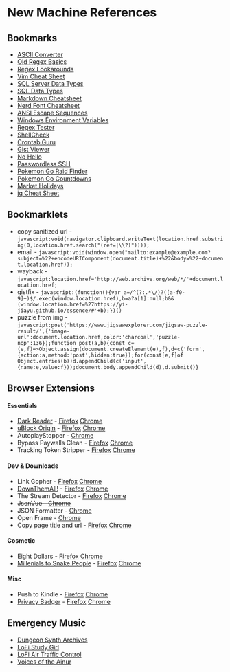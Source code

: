 New Machine References
======================

## Bookmarks

- [ASCII Converter](https://www.branah.com/ascii-converter)
- [Old Regex Basics](https://web.archive.org/web/20130814132447/http://www.regular-expressions.info/reference.html)
- [Regex Lookarounds](https://miro.medium.com/v2/1*PRRHGdN32Mep-3KhLwvKzw.png)
- [Vim Cheat Sheet](https://vim.rtorr.com/)
- [SQL Server Data Types](https://web.archive.org/web/20161128134813/http://www.dummies.com/programming/sql/data-types-found-in-sql-server-2008)
- [SQL Data Types](https://www.w3schools.com/sql/sql_datatypes.asp)
- [Markdown Cheatsheet](https://github.com/adam-p/markdown-here/wiki/Markdown-Cheatsheet#headers)
- [Nerd Font Cheatsheet](https://www.nerdfonts.com/cheat-sheet)
- [ANSI Escape Sequences](https://stackoverflow.com/a/33206814)
- [Windows Environment Variables](https://ss64.com/nt/syntax-variables.html)
- [Regex Tester](https://regex101.com/)
- [ShellCheck](https://shellcheck.net)
- [Crontab.Guru](https://crontab.guru)
- [Gist Viewer](https://yi-jiayu.github.io/essence/)
- [No Hello](https://nohello.net)
- [Passwordless SSH](https://linuxize.com/post/how-to-setup-passwordless-ssh-login/)
- [Pokemon Go Raid Finder](https://9db.jp/pokego/data/62)
- [Pokemon Go Countdowns](https://p337.info/pokemongo/)
- [Market Holidays](https://www.nyse.com/markets/hours-calendars)
- [jq Cheat Sheet](https://gist.github.com/olih/f7437fb6962fb3ee9fe95bda8d2c8fa4)

## Bookmarklets

- copy sanitized url - `javascript:void(navigator.clipboard.writeText(location.href.substring(0,location.href.search("(ref=|\\?)"))));`
- email - `javascript:void(window.open("mailto:example@example.com?subject=%22+encodeURIComponent(document.title)+%22&body=%22+document.location.href));`
- wayback - `javascript:location.href='http://web.archive.org/web/*/'+document.location.href; `
- gistfix - `javascript:(function(){var a=/^(?:.*\/)?([a-f0-9]+)$/.exec(window.location.href),b=a?a[1]:null;b&&(window.location.href=%27https://yi-jiayu.github.io/essence/#'+b);})()`
- puzzle from img - `javascript:post('https://www.jigsawexplorer.com/jigsaw-puzzle-result/',{'image-url':document.location.href,color:'charcoal','puzzle-nop':136});function post(a,b){const c=(e,f)=>Object.assign(document.createElement(e),f),d=c('form',{action:a,method:'post',hidden:true});for(const[e,f]of Object.entries(b))d.appendChild(c('input',{name:e,value:f}));document.body.appendChild(d),d.submit()}`


## Browser Extensions

#### Essentials

- [Dark Reader](https://darkreader.org/) - [Firefox](https://addons.mozilla.org/en-US/firefox/addon/darkreader/) [Chrome](https://chrome.google.com/webstore/detail/dark-reader/eimadpbcbfnmbkopoojfekhnkhdbieeh)
- [uBlock Origin](https://ublockorigin.com/) - [Firefox](https://addons.mozilla.org/en-US/firefox/addon/ublock-origin/) [Chrome](https://chrome.google.com/webstore/detail/ublock-origin/cjpalhdlnbpafiamejdnhcphjbkeiagm)
- AutoplayStopper - [Chrome](https://chrome.google.com/webstore/detail/autoplaystopper/ejddcgojdblidajhngkogefpkknnebdh)
- Bypass Paywalls Clean - [Firefox](https://gitlab.com/magnolia1234/bypass-paywalls-firefox-clean/-/releases) [Chrome](https://gitlab.com/magnolia1234/bypass-paywalls-chrome-clean)
- Tracking Token Stripper - [Firefox](https://addons.mozilla.org/en-US/firefox/addon/utm-tracking-token-stripper/) [Chrome](https://chrome.google.com/webstore/detail/kcpnkledgcbobhkgimpbmejgockkplob)

#### Dev & Downloads

- Link Gopher - [Firefox](https://addons.mozilla.org/en-US/firefox/addon/link-gopher/) [Chrome](https://chrome.google.com/webstore/detail/link-gopher/bpjdkodgnbfalgghnbeggfbfjpcfamkf)
- [DownThemAll!](https://www.downthemall.org/) - [Firefox](https://addons.mozilla.org/en-US/firefox/addon/downthemall/) [Chrome](https://chrome.google.com/webstore/detail/downthemall/nljkibfhlpcnanjgbnlnbjecgicbjkge)
- The Stream Detector - [Firefox](https://addons.mozilla.org/en-US/firefox/addon/hls-stream-detector/) [Chrome](https://chrome.google.com/webstore/detail/the-stream-detector/iakkmkmhhckcmoiibcfjnooibphlobak)
- ~~JsonVue - [Chrome](https://chrome.google.com/webstore/detail/jsonvue/chklaanhfefbnpoihckbnefhakgolnmc)~~
- JSON Formatter - [Chrome](https://chrome.google.com/webstore/detail/json-formatter/bcjindcccaagfpapjjmafapmmgkkhgoa)
- Open Frame - [Chrome](https://chrome.google.com/webstore/detail/open-frame/afoejdbdbdfpdhhemjoojjagmcpjjpla)
- Copy page title and url - [Firefox](https://addons.mozilla.org/en-US/firefox/addon/copy-page-title-and-url/) [Chrome](https://chrome.google.com/webstore/detail/copy-page-title-and-url/mcnddmglmjbomnfgkehnnblncllkaedm)

#### Cosmetic

- Eight Dollars - [Firefox](https://addons.mozilla.org/en-US/firefox/addon/eightdollars/) [Chrome](https://chrome.google.com/webstore/detail/eight-dollars/fjbponfbognnefnmbffcfllkibbbobki)
- [Millenials to Snake People](https://github.com/ericwbailey/millennials-to-snake-people) - [Firefox](https://addons.mozilla.org/en-US/firefox/addon/millennials-to-snake-people/) [Chrome](https://chrome.google.com/webstore/detail/millennials-to-snake-peop/jhkibealmjkbkafogihpeidfcgnigmlf)

#### Misc

- Push to Kindle - [Firefox](https://addons.mozilla.org/en-US/firefox/addon/kindle-it/) [Chrome](https://chrome.google.com/webstore/detail/push-to-kindle/pnaiinchjaonopoejhknmgjingcnaloc)
- [Privacy Badger](https://privacybadger.org/) - [Firefox](https://addons.mozilla.org/en-US/firefox/addon/privacy-badger17/) [Chrome](https://chrome.google.com/webstore/detail/privacy-badger/pkehgijcmpdhfbdbbnkijodmdjhbjlgp)

## Emergency Music
- [Dungeon Synth Archives](https://youtube.com/@TheDungeonSynthArchives/videos)
- [LoFi Study Girl](https://youtube.com/watch?v=jfKfPfyJRdk)
- [LoFi Air Traffic Control](https://www.lofiatc.com/)
- ~~[Voices of the Ainur](https://www.podchaser.com/podcasts/voices-of-the-ainur-1487083/episodes/recent)~~
